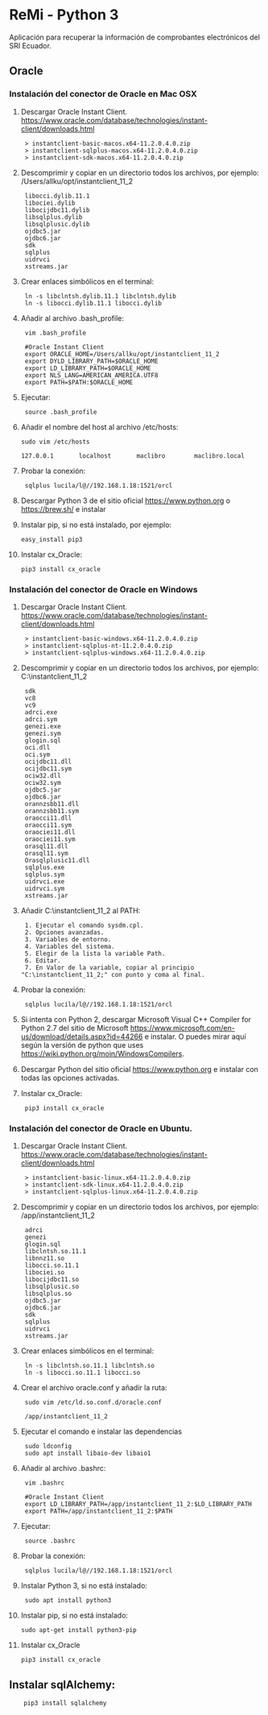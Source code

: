 # ReMi - Python 3
Aplicación para recuperar la información de comprobantes electrónicos del SRI Ecuador.

## Oracle

### Instalación del conector de Oracle en Mac OSX
1. Descargar Oracle Instant Client. https://www.oracle.com/database/technologies/instant-client/downloads.html


        > instantclient-basic-macos.x64-11.2.0.4.0.zip 
        > instantclient-sqlplus-macos.x64-11.2.0.4.0.zip 
        > instantclient-sdk-macos.x64-11.2.0.4.0.zip


2. Descomprimir y copiar en un directorio todos los archivos, por ejemplo: /Users/allku/opt/instantclient_11_2

        libocci.dylib.11.1
        libociei.dylib
        libocijdbc11.dylib
        libsqlplus.dylib
        libsqlplusic.dylib
        ojdbc5.jar
        ojdbc6.jar
        sdk
        sqlplus
        uidrvci
        xstreams.jar
        
3. Crear enlaces simbólicos en el terminal:

        ln -s libclntsh.dylib.11.1 libclntsh.dylib
        ln -s libocci.dylib.11.1 libocci.dylib

4. Añadir al archivo .bash_profile: 

        vim .bash_profile 

        #Oracle Instant Client
        export ORACLE_HOME=/Users/allku/opt/instantclient_11_2
        export DYLD_LIBRARY_PATH=$ORACLE_HOME
        export LD_LIBRARY_PATH=$ORACLE_HOME
        export NLS_LANG=AMERICAN_AMERICA.UTF8
        export PATH=$PATH:$ORACLE_HOME


5. Ejecutar: 

        source .bash_profile 

6. Añadir el nombre del host al archivo /etc/hosts: 

       sudo vim /etc/hosts

       127.0.0.1       localhost       maclibro        maclibro.local
       
7. Probar la conexión: 

        sqlplus lucila/l@//192.168.1.18:1521/orcl

8. Descargar Python 3 de el sitio oficial https://www.python.org o https://brew.sh/ e instalar
9. Instalar pip, si no está instalado, por ejemplo:

       easy_install pip3
       
10. Instalar cx_Oracle: 

        pip3 install cx_oracle

### Instalación del conector de Oracle en Windows

1. Descargar Oracle Instant Client. https://www.oracle.com/database/technologies/instant-client/downloads.html
        
        > instantclient-basic-windows.x64-11.2.0.4.0.zip
        > instantclient-sqlplus-nt-11.2.0.4.0.zip
        > instantclient-sqlplus-windows.x64-11.2.0.4.0.zip
        
2. Descomprimir y copiar en un directorio todos los archivos, por ejemplo: C:\instantclient_11_2

        sdk
        vc8
        vc9
        adrci.exe
        adrci.sym
        genezi.exe
        genezi.sym
        glogin.sql
        oci.dll
        oci.sym
        ocijdbc11.dll
        ocijdbc11.sym
        ociw32.dll
        ociw32.sym
        ojdbc5.jar
        ojdbc6.jar
        orannzsbb11.dll
        orannzsbb11.sym
        oraocci11.dll
        oraocci11.sym
        oraociei11.dll
        oraociei11.sym
        orasql11.dll
        orasql11.sym
        Orasqlplusic11.dll
        sqlplus.exe
        sqlplus.sym
        uidrvci.exe
        uidrvci.sym
        xstreams.jar

3. Añadir C:\instantclient_11_2 al PATH: 

        1. Ejecutar el comando sysdm.cpl.
        2. Opciones avanzadas.
        3. Variables de entorno.
        4. Variables del sistema.
        5. Elegir de la lista la variable Path.
        6. Editar.
        7. En Valor de la variable, copiar al principio "C:\instantclient_11_2;" con punto y coma al final.

4. Probar la conexión: 

        sqlplus lucila/l@//192.168.1.18:1521/orcl

5. Si intenta con Python 2, descargar Microsoft Visual C++ Compiler for Python 2.7 del sitio de Microsoft https://www.microsoft.com/en-us/download/details.aspx?id=44266 e instalar. O puedes mirar aquí según la versión de python que uses https://wiki.python.org/moin/WindowsCompilers.
6. Descargar Python del sitio oficial https://www.python.org e instalar con todas las opciones activadas.
7. Instalar cx_Oracle: 

        pip3 install cx_oracle

### Instalación del conector de Oracle en Ubuntu.

1. Descargar Oracle Instant Client. https://www.oracle.com/database/technologies/instant-client/downloads.html

        > instantclient-basic-linux.x64-11.2.0.4.0.zip
        > instantclient-sdk-linux.x64-11.2.0.4.0.zip
        > instantclient-sqlplus-linux.x64-11.2.0.4.0.zip
        
2. Descomprimir y copiar en un directorio todos los archivos, por ejemplo: /app/instantclient_11_2

        adrci
        genezi
        glogin.sql
        libclntsh.so.11.1
        libnnz11.so
        libocci.so.11.1
        libociei.so
        libocijdbc11.so
        libsqlplusic.so
        libsqlplus.so
        ojdbc5.jar
        ojdbc6.jar
        sdk
        sqlplus
        uidrvci
        xstreams.jar

3. Crear enlaces simbólicos en el terminal:
        
        ln -s libclntsh.so.11.1 libclntsh.so
        ln -s libocci.so.11.1 libocci.so
        
4. Crear el archivo oracle.conf y añadir la ruta:

        sudo vim /etc/ld.so.conf.d/oracle.conf
        
        /app/instantclient_11_2
        
5. Ejecutar el comando e instalar las dependencias

        sudo ldconfig
        sudo apt install libaio-dev libaio1
        
6. Añadir al archivo .bashrc: 

        vim .bashrc

        #Oracle Instant Client
        export LD_LIBRARY_PATH=/app/instantclient_11_2:$LD_LIBRARY_PATH
        export PATH=/app/instantclient_11_2:$PATH

7. Ejecutar: 

        source .bashrc 
        
8. Probar la conexión: 

        sqlplus lucila/l@//192.168.1.18:1521/orcl
        
9. Instalar Python 3, si no está instalado:

        sudo apt install python3

10. Instalar pip, si no está instalado:

        sudo apt-get install python3-pip
       
11. Instalar cx_Oracle

        pip3 install cx_oracle        
        
## Instalar sqlAlchemy: 

        pip3 install sqlalchemy

